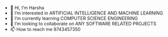 - 👋 Hi, I’m Harsha 
- 👀 I’m interested in ARTIFICIAL INTELLIGENCE AND MACHINE LEARNING
- 🌱 I’m currently learning  COMPUTER SCIENCE ENGINEERING 
- 💞️ I’m looking to collaborate on ANY SOFTWARE RELATED PROJECTS 
- 📫 How to reach me 9743457350


<!---
harsharajkumar/harsharajkumar is a ✨ special ✨ repository because its `README.md` (this file) appears on your GitHub profile.
You can click the Preview link to take a look at your changes.
--->
